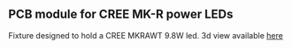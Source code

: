 ## PCB module for CREE MK-R power LEDs
Fixture designed to hold a CREE MKRAWT 9.8W led. 3d view available [here](https://a360.co/2E84G12)
